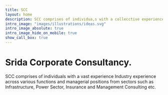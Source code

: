 ```yaml
---
title: SCC
layout: home
description: SCC comprises of individua,s with a collecctive experience of more than 300 yers in the fileds of techno commercial consultancy and audits.
intro_image: "images/illustrations/ideas.svg"
intro_image_absolute: true
intro_image_hide_on_mobile: true
show_call_box: true
---
```


# Srida Corporate Consultancy.

SCC comprises of individuals with a vast experience Industry experience across various functions and managerial positions from sectors such as Infrastructure, Power Sector, Insurance and Management Consulting etc.